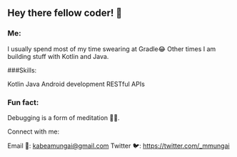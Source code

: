 ## Hey there fellow coder! 👋

### Me:
I usually spend most of my time swearing at Gradle😂
Other times I am building stuff with Kotlin and Java.

###Skills:

Kotlin
Java
Android development
RESTful APIs

### Fun fact:

Debugging is a form of meditation 🧘‍♀️.

Connect with me:

Email 📧: kabeamungai@gmail.com
Twitter 🐦: https://twitter.com/_mmungai




